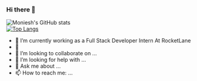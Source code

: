### Hi there 👋

![Moniesh's GitHub stats](https://github-readme-stats.vercel.app/api?username=monieshravichandrran&show_icons=true&theme=radical)
<br />
[![Top Langs](https://github-readme-stats.vercel.app/api/top-langs/?username=monieshravichandrran)](https://github.com/anuraghazra/github-readme-stats)

- 🔭 I’m currently working as a Full Stack Developer Intern At RocketLane
- 🌱 
- 👯 I’m looking to collaborate on ...
- 🤔 I’m looking for help with ...
- 💬 Ask me about ...
- 📫 How to reach me: ...
